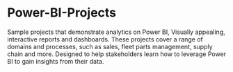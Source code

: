 # Power-BI-Projects
Sample projects that demonstrate analytics on Power BI, Visually appealing, interactive reports and dashboards. These projects cover a range of domains and processes, such as sales, fleet parts management, supply chain and more. Designed to help stakeholders learn how to leverage Power BI to gain insights from their data.
